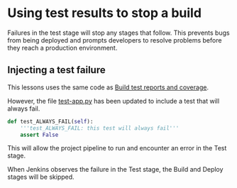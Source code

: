 # Using test results to stop a build
Failures in the test stage will stop any stages that follow.  This prevents bugs from being deployed and prompts developers to resolve problems before they reach a production environment.

## Injecting a test failure
This lessons uses the same code as [Build test reports and coverage](../Build-Test-Reports-And-Coverage/Readme.md).

However, the file [test-app.py](./test_app.py) has been updated to include a test that will always fail.
```Python
def test_ALWAYS_FAIL(self):
    '''test_ALWAYS_FAIL: this test will always fail'''
    assert False
```

This will allow the project pipeline to run and encounter an error in the Test stage.

When Jenkins observes the failure in the Test stage, the Build and Deploy stages will be skipped.